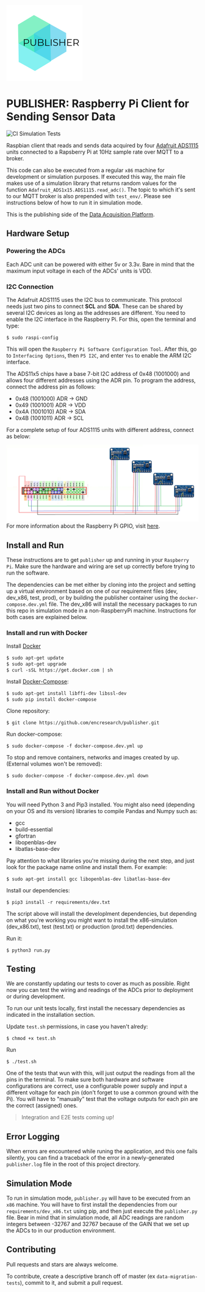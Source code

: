 ![PUBLISHER](./docs/images/publisher_logo.png)
# PUBLISHER: Raspberry Pi Client for Sending Sensor Data
![CI Simulation Tests](https://github.com/encresearch/publisher/workflows/Publisher%20Simulation%20CI/badge.svg?branch=master)


Raspbian client that reads and sends data acquired by four [Adafruit ADS1115](https://learn.adafruit.com/adafruit-4-channel-adc-breakouts/overview) units connected to a Rapsberry Pi at 10Hz sample rate over MQTT to a broker.

This code can also be executed from a regular `x86` machine for development or simulation purposes. If executed this way, the main file makes use of a simulation library that returns random values for the function `Adafruit_ADS1x15.ADS1115.read_adc()`. The topic to which it's sent to our MQTT broker is also prepended with `test_env/`. Please see instructions below of how to run it in simulation mode.

This is the publishing side of the [Data Acquisition Platform](https://github.com/encresearch/data-assimilation-system).

## Hardware Setup

### Powering the ADCs
Each ADC unit can be powered with either 5v or 3.3v. Bare in mind that the maximum input voltage in each of the ADCs' units is VDD.

### I2C Connection
The Adafruit ADS1115 uses the I2C bus to communicate. This protocol needs just two pins to connect **SCL** and **SDA**. These can be shared by several I2C devices as long as the addresses are different. You need to enable the I2C interface in the Raspberry Pi. For this, open the terminal and type:

```
$ sudo raspi-config
```

This will open the ```Raspberry Pi Software Configuration Tool```. After this, go to ```Interfacing Options```, then ```P5 I2C```, and enter ```Yes``` to enable the ARM I2C interface.

The ADS11x5 chips have a base 7-bit I2C address of 0x48 (1001000) and allows four different addresses using the ADR pin. To program the address, connect the address pin as follows:
* 0x48 (1001000) ADR -> GND
* 0x49 (1001001) ADR -> VDD
* 0x4A (1001010) ADR -> SDA
* 0x4B (1001011) ADR -> SCL

For a complete setup of four ADS1115 units with different address, connect as below:

![ADS1115 Wiring Diagram](./docs/images/wiring.png)
For more information about the Raspberry Pi GPIO, visit [here](https://www.raspberrypi.org/documentation/usage/gpio/).

## Install and Run 
These instructions are to get ```publisher``` up and running in your ```Raspberry Pi```. Make sure the hardware and wiring are set up correctly before trying to run the software.

The dependencies can be met either by cloning into the project and setting up a virtual environment based on one of our requirement files (dev, dev_x86, test, prod), or by building the publisher container using the ```docker-compose.dev.yml``` file. The dev_x86 will install the necessary packages to run this repo in simulation mode in a non-RaspberryPi machine. Instructions for both cases are explained below.

### Install and run with Docker

Install [Docker](https://docs.docker.com/install/)
```
$ sudo apt-get update
$ sudo apt-get upgrade 
$ curl -sSL https://get.docker.com | sh
``` 

Install [Docker-Compose](https://docs.docker.com/compose/install/):

```
$ sudo apt-get install libffi-dev libssl-dev
$ sudo pip install docker-compose
```

Clone repository:

```
$ git clone https://github.com/encresearch/publisher.git
```

Run docker-compose:

```
$ sudo docker-compose -f docker-compose.dev.yml up
```

To stop and remove containers, networks and images created by up. (External volumes won't be removed):

```
$ sudo docker-compose -f docker-compose.dev.yml down
```

### Install and Run without Docker
You will need Python 3 and Pip3 installed. You might also need (depending on your OS and its version) libraries to compile Pandas and Numpy such as:
- gcc
- build-essential
- gfortran
- libopenblas-dev
- libatlas-base-dev

Pay attention to what libraries you're missing during the next step, and just look for the package name online and install them. For example:
```
$ sudo apt-get install gcc libopenblas-dev libatlas-base-dev
```

Install our dependencies:
```
$ pip3 install -r requirements/dev.txt
```

The  script above will install the developlment dependencies, but depending on what you're working you might want to install the x86-simulation (dev_x86.txt), test (test.txt) or production (prod.txt) dependencies.

Run it:
```
$ python3 run.py
```

## Testing
We are constantly updating our tests to cover as much as possible. Right now you can test the wiring and readings of the ADCs prior to deployment or during development.

To run our unit tests locally, first install the necessary dependencies as indicated in the installation section.

Update ```test.sh``` permissions, in case you haven't alredy:
```
$ chmod +x test.sh
```

Run
```
$ ./test.sh
```

One of the tests that wun with this, will just output the readings from all the pins in the terminal. To make sure both hardware and software configurations are correct, use a configurable power supply and input a different voltage for each pin (don't forget to use a common ground with the Pi). You will have to "manually" test that the voltage outputs for each pin are the correct (assigned) ones.

> Integration and E2E tests coming up!

## Error Logging
When errors are encountered while runing the application, and this one fails silently, you can find a traceback of the error in a newly-generated ```publisher.log``` file in the root of this project directory.   

## Simulation Mode
To run in simulation mode, `publisher.py` will have to be executed from an `x86` machine. You will have to first install the dependencies from our `requirements/dev_x86.txt` using pip, and then just execute the `publisher.py` file. Bear in mind that in simulation mode, all ADC readings are random integers between -32767 and 32767 because of the GAIN that we set up the ADCs to in our production environment.

## Contributing
Pull requests and stars are always welcome.

To contribute, create a descriptive branch off of master (ex ```data-migration-tests```), commit to it, and submit a pull request.
